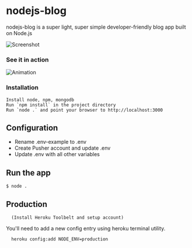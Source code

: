 # nodejs-blog

nodejs-blog is a super light, super simple developer-friendly blog app built on Node.js

![Screenshot](https://raw.github.com/csanz/nodejs-blog/master/public/images/sample.png)

### See it in action

![Animation](https://raw.github.com/csanz/nodejs-blog/master/public/images/recording.gif)

### Installation

    Install node, npm, mongodb
    Run `npm install` in the project directory
    Run `node .` and point your browser to http://localhost:3000

## Configuration

* Rename .env-example to .env
* Create Pusher account and update .env
* Update .env with all other variables

## Run the app

    $ node .

## Production

      (Install Heroku Toolbelt and setup account)

You'll need to add a new config entry using heroku terminal utility. 

      heroku config:add NODE_ENV=production

